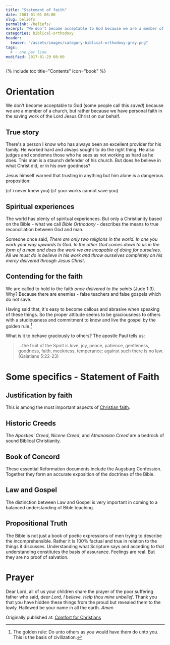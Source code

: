```yaml
---
title: "Statement of faith"
date: 2001-01-01 08:00
slug: beliefs
permalink: /beliefs/
excerpt: "We don't become acceptable to God because we are a member of a church, but rather because we have personal faith in the saving work of the Lord Jesus Christ on our behalf."
categories: biblical-orthodoxy
header:
  teaser: "/assets/images/category-biblical-orthodoxy-grey.png"
tags:
  # - one per line
modified: 2017-01-29 08:00
---
```

{% include toc title="Contents" icon="book" %}

# Orientation
We don't become acceptable to God (some people call this *saved*) because we are a member of a church, but rather because we have personal faith in the saving work of the Lord Jesus Christ on our behalf.  

## True story
There's a person I know who has always been an excellent provider for his family.  He worked hard and always sought to do the right thing.  He also judges and condemns those who he sees as not working as hard as he does.  This man is a staunch defender of his church.  But does he believe in what Christ did, or in his own goodness?

Jesus himself warned that trusting in anything but him alone is a dangerous proposition:

(cf i never knew you)
(cf your works cannot save you)

## Spiritual experiences
The world has plenty of spiritual experiences.  But only a Christianity based on the Bible - what we call *Bible Orthodoxy* - describes the means to true reconciliation between God and man.

Someone once said, *There are only two religions in the world.  In one you work your way upwards to God.  In the other God comes down to us in the form of a man and does the work we are incapable of doing for ourselves.  All we must do is believe in his work and throw ourselves completely on his mercy delivered through Jesus Christ*.

## Contending for the faith
We are called to hold to the faith *once delivered to the saints* (Jude 1:3).  Why?  Because there are enemies - false teachers and false gospels which do not save.

Having said that, it's easy to become callous and abrasive when speaking of these things.  So the proper attitude seems to be graciousness to others with a studiousness and commitment to know and live the gospel by the golden rule.[^85fc7e66]

[^85fc7e66]: The golden rule: Do unto others as you would have them do unto you.  This is the basis of civilization.

What is it to behave graciously to others?  The apostle Paul tells us:

>...the fruit of the Spirit is love, joy, peace, patience, gentleness, goodness, faith, meekness, temperance: against such there is no law. (Galatians 5:22-23)

# Some specifics - Statement of Faith

## Justification by faith
This is among the most important aspects of [Christian faith](/faith/).  

## Historic Creeds
The *Apostles' Creed*, *Nicene Creed*, and *Athanasian Creed* are a bedrock of sound Biblical Christianity.

## Book of Concord
These essential Reformation documents include the Augsburg Confession.  Together they form an accurate exposition of the doctrines of the Bible.

## Law and Gospel
The distinction between Law and Gospel is very important in coming to a balanced understanding of Bible teaching.  

## Propositional Truth
The Bible is not just a book of poetic expressions of men trying to describe the incomprehensible.  Rather it is 100% factual and true in relation to the things it discusses.  Understanding what Scripture says and acceding to that understanding constitutes the basis of assurance.  Feelings are real.  But they are no proof of salvation.  
 
# Prayer
Dear Lord, all of us your children share the prayer of the poor suffering father who said, *dear Lord, I believe.  Help thou mine unbelief*.  Thank you that you have hidden these things from the proud but revealed them to the lowly.  Hallowed be your name in all the earth.  *Amen*


<div>Originally published at: <a href='http://www.alecsatin.com/'>Comfort for Christians</a></div>
